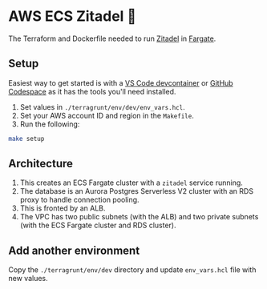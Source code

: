 # AWS ECS Zitadel :key:
The Terraform and Dockerfile needed to run [Zitadel](https://zitadel.com/) in [Fargate](https://docs.aws.amazon.com/AmazonECS/latest/developerguide/AWS_Fargate.html).

## Setup
Easiest way to get started is with a [VS Code devcontainer](https://code.visualstudio.com/docs/devcontainers/tutorial) or [GitHub Codespace](https://github.com/features/codespaces) as it has the tools you'll need installed.

1. Set values in `./terragrunt/env/dev/env_vars.hcl`.
1. Set your AWS account ID and region in the `Makefile`.
1. Run the following:
```bash
make setup
```

## Architecture
1. This creates an ECS Fargate cluster with a `zitadel` service running.
1. The database is an Aurora Postgres Serverless V2 cluster with an RDS proxy to handle connection pooling.
1. This is fronted by an ALB.
1. The VPC has two public subnets (with the ALB) and two private subnets (with the ECS Fargate cluster and RDS cluster).

## Add another environment
Copy the `./terragrunt/env/dev` directory and update `env_vars.hcl` file with new values.
